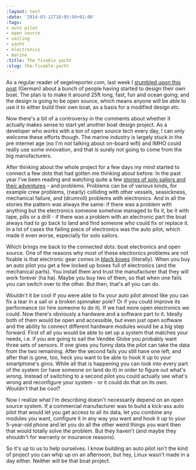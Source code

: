 ```yaml
---
:layout: text
:date: '2014-03-12T10:05:56+01:00'
:tags:
- auto pilot
- open source
- sailing
- yacht
- electronics
- marine
:title: The fixable yacht
:slug: the-fixable-yacht
---
```

As a regular reader of segelreporter.com, last week I [stumbled upon this post](http://segelreporter.com/panorama/bootsbau-entwicklung-eines-kleinkreuzers/) (German) about a bunch of people having started to design their own boat. The plan is to make it around 25ft long, fast, fun and ocean going; and the design is going to be open source, which means anyone will be able to use it to either build their own boat, as a basis for a modified design etc.

Now there's a bit of a controversy in the comments about whether it actually makes sense to start yet another boat design project. As a developer who works with a ton of open source tech every day, I can only welcome these efforts though. The marine industry is largely stuck in the pre internet age (no I'm not talking about on-board wifi) and IMHO could really use some innovation, and that is surely not going to come from the big manufacturers.

After thinking about the whole project for a few days my mind started to connect a few dots that had gotten me thinking about before: In the past year I've been reading and watching quite a few [stories of solo sailors and their adventures](http://picassol.co/post/67297627040/reading-corner-vendee-globe) - and problems. Problems can be of various kinds, for example crew problems, (nearly) colliding with other vessels, seasickness, mechanical failure, and (drumroll) problems with electronics. And in all the stories the pattern was always the same: if there was a problem with anything but the electronics someone somehow managed to fix it, be it with tape, pills or a drill - if there was a problem with an electronic part the boat always had to go back to land and find someone who could fix or replace it. In a lot of cases the failing piece of electronics was the auto pilot, which made it even worse, especially for solo sailors.

Which brings me back to the connected dots: boat electronics and open source. One of the reasons why most of these electronics problems are not fixable is that electronic gear comes in [black boxes](http://en.wikipedia.org/wiki/Black_box) (literally). When you buy an auto pilot you get a few locked up boxes full of electronics (and the mechanical parts). You install them and trust the manufacturer that they will work forever (ha ha). Maybe you buy two of them, so that when one fails you can switch over to the other. But then, that's all you can do.

Wouldn't it be cool if you were able to fix your auto pilot almost like you can fix a tear in a sail or a broken spinnaker pole? Or if you could improve its performance (or hire someone to do it). If we had more open electronics we could. Now there's obviously a hardware and a software part to it. Ideally both of them would be open and accessible, but even just open software and the ability to connect different hardware modules would be a big step forward. First of all you would be able to set up a system that matches your needs, i.e. if you are going to sail the Vendée Globe you probably want three sets of sensors. If one gives you funny data the pilot can take the data from the two remaining. After the second fails you still have one left, and after that is gone, too, heck you want to be able to hook it up to your smartphone's giros. While all that is happening you can look into every part of the system (or have someone on land do it) in order to figure out what's wrong. Instead of switching to a second pilot you could actually see what's wrong and reconfigure your system - or it could do that on its own. Wouldn't that be cool?

Now I realize what I'm describing doesn't necessarily depend on an open source system. If a commercial manufacturer was to build a kick-ass auto pilot that would let you get access to all its data, let you combine any modules you want, configure it in any way you want and hook it up to your 5-year-old phone and let you do all the other weird things you want then that would totally solve the problem. But they haven't (and maybe they shouldn't for warranty or insurance reasons).

So it's up to us to help ourselves. I know building an auto pilot isn't the kind of project you can whip up on an afternoon, but hey, Linux wasn't made in a day either. Neither will be that boat project.
